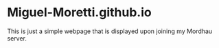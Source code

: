 # Miguel-Moretti.github.io

This is just a simple webpage that is displayed upon joining my Mordhau server.
